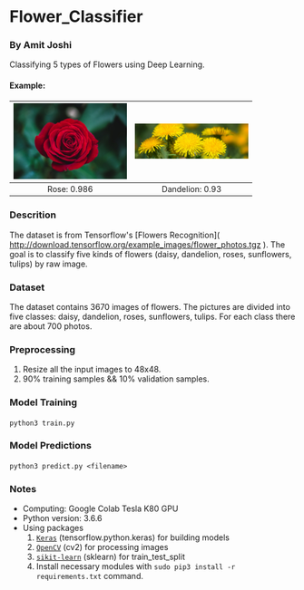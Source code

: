 # Flower_Classifier
### By Amit Joshi

Classifying 5 types of Flowers using Deep Learning.
#### Example:
| <img src="rose.jpg?raw=true" width="200">|<img src="dandelion.jpg?raw=true" width="200">|
|:-:|:-:|
|Rose: 0.986|Dandelion: 0.93|


### Descrition
The dataset is from Tensorflow's [Flowers Recognition]( http://download.tensorflow.org/example_images/flower_photos.tgz \). The goal is to classify five kinds of flowers (daisy, dandelion, roses, sunflowers, tulips) by raw image.

### Dataset
The dataset contains 3670 images of flowers. The pictures are divided into five classes: daisy, dandelion, roses, sunflowers, tulips. For each class there are about 700 photos.

### Preprocessing
1. Resize all the input images to 48x48.
2. 90% training samples && 10% validation samples.

### Model Training
  `python3 train.py`
### Model Predictions
  `python3 predict.py <filename>`
### Notes
* Computing: Google Colab Tesla K80 GPU
* Python version: 3.6.6
* Using packages
  1. [`Keras`](https://www.tensorflow.org/guide/keras) (tensorflow.python.keras) for building models 
  2. [`OpenCV`](https://opencv.org/) (cv2) for processing images
  3. [`sikit-learn`](http://scikit-learn.org/stable/) (sklearn) for train_test_split 
  4. Install necessary modules with `sudo pip3 install -r requirements.txt` command.

